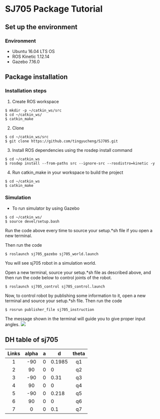 SJ705 Package Tutorial 
========
## Set up the environment
### Environment
* Ubuntu 16.04 LTS OS
* ROS Kinetic 1.12.14
* Gazebo 7.16.0

## Package installation
### Installation steps
1. Create ROS workspace
```
$ mkdir -p ~/catkin_ws/src
$ cd ~/catkin_ws/
$ catkin_make
```
2. Clone 
```
$ cd ~/catkin_ws/src
$ git clone https://github.com/tingyucheng/SJ705.git
```
3. Install ROS dependencies using the rosdep install command
```
$ cd ~/catkin_ws
$ rosdep install --from-paths src --ignore-src --rosdistro=kinetic -y
```
4. Run catkin_make in your workspace to build the project
```
$ cd ~/catkin_ws
$ catkin_make
```

### Simulation
* To run simulator by using Gazebo

```
$ cd ~/catkin_ws/
$ source devel/setup.bash
```
Run the code above every time to source your setup.*sh file if you open a new terminal.
  
Then run the code
```
$ roslaunch sj705_gazebo sj705_world.launch
```
You will see sj705 robot in a simulation world.
   
Open a new terminal, source your setup.*sh file as described above, and then run the code below to control joints of the robot.
```
$ roslaunch sj705_control sj705_control.launch
```
Now, to control robot by publishing some information to it, open a new terminal and source your setup.*sh file.
Then run the code
```
$ rosrun publisher_file sj705_instruction 
```
The message shown in the terminal will guide you to give proper input angles.
![](https://i.imgur.com/fTA55tU.png)

## DH table of sj705

| Links  | alpha | a | d  | theta |
|:-----:|:----------:|:------:| ------ |:--------:|
|  1  |     -90    |   0    | 0.1985 |    q1    |
|  2  |     90     |   0    | 0      |    q2   |
|  3  |     -90    |   0    | 0.31   |    q3    |
|  4  |     90     |   0    | 0      |    q4    |
|  5  |    -90     |   0    | 0.218  |    q5    |
|  6  |     90     |   0    | 0      |    q6    |
|  7  |     0      |   0    | 0.1    |    q7     |
